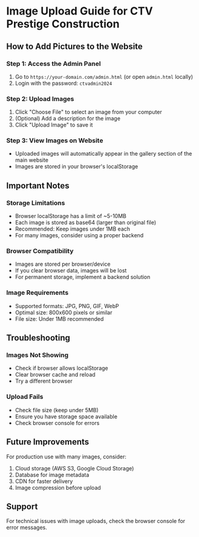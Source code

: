 # Image Upload Guide for CTV Prestige Construction

## How to Add Pictures to the Website

### Step 1: Access the Admin Panel

1. Go to `https://your-domain.com/admin.html` (or open `admin.html` locally)
2. Login with the password: `ctvadmin2024`

### Step 2: Upload Images

1. Click "Choose File" to select an image from your computer
2. (Optional) Add a description for the image
3. Click "Upload Image" to save it

### Step 3: View Images on Website

- Uploaded images will automatically appear in the gallery section of the main website
- Images are stored in your browser's localStorage

## Important Notes

### Storage Limitations

- Browser localStorage has a limit of ~5-10MB
- Each image is stored as base64 (larger than original file)
- Recommended: Keep images under 1MB each
- For many images, consider using a proper backend

### Browser Compatibility

- Images are stored per browser/device
- If you clear browser data, images will be lost
- For permanent storage, implement a backend solution

### Image Requirements

- Supported formats: JPG, PNG, GIF, WebP
- Optimal size: 800x600 pixels or similar
- File size: Under 1MB recommended

## Troubleshooting

### Images Not Showing

- Check if browser allows localStorage
- Clear browser cache and reload
- Try a different browser

### Upload Fails

- Check file size (keep under 5MB)
- Ensure you have storage space available
- Check browser console for errors

## Future Improvements

For production use with many images, consider:

1. Cloud storage (AWS S3, Google Cloud Storage)
2. Database for image metadata
3. CDN for faster delivery
4. Image compression before upload

## Support

For technical issues with image uploads, check the browser console for error messages.
